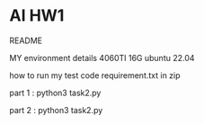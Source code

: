 # AI HW1
README

MY environment details
4060TI 16G
ubuntu 22.04



how to run my test code 
requirement.txt in zip

part 1 : python3 task2.py 

part 2 : python3 task2.py 

